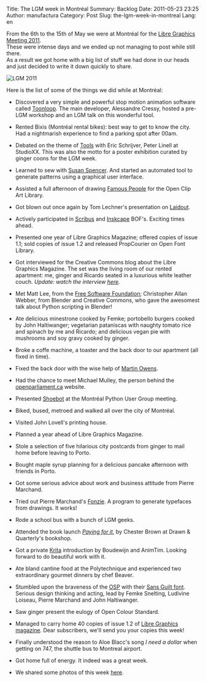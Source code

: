 Title: The LGM week in Montréal
Summary: Backlog
Date: 2011-05-23 23:25
Author: manufactura
Category: Post
Slug: the-lgm-week-in-montreal
Lang: en

From the 6th to the 15th of May we were at Montréal for the
[Libre Graphics Meeting
2011](http://www.libregraphicsmeeting.org/2011/).  
These were intense days and we ended up not managing to post while
still there.  
As a result we got home with a big list of stuff we had done in our
heads and just decided to write it down quickly to share.

![LGM 2011]({static}/media/IMG_4109.png "LGM 2011")

Here is the list of some of the things we did while at Montréal:

-   Discovered a very simple and powerful stop motion animation software
    called [Toonloop](http://toonloop.com/). The main developer, Alessandre
    Cressy, hosted a pre-LGM workshop and an LGM talk on this wonderful
    tool.

-   Rented Bixis (Montréal rental bikes): best way to get to know the city.
    Had a nightmarish experience to find a parking spot after 00am.

-   Debated on the theme of [Tools](http://libregraphicsmag.com/tools/) with
    Eric Schrijver, Peter Linell at StudioXX. This was also the motto for a
    poster exhibition curated by ginger coons for the LGM week.

-   Learned to sew with [Susan Spencer](http://www.sew-brilliant.org/). And
    started an automated tool to generate patterns using a graphical user
    interface.

-   Assisted a full afternoon of drawing [Famous
    People](http://www.openclipart.org/packages-famous-people) for the Open
    Clip Art Library.

-   Got blown out once again by Tom Lechner's presentation on
    [Laidout](http://www.laidout.org/).

-   Actively participated in
    [Scribus](http://www.scribus.net/canvas/Scribus) and
    [Inskcape](http://inkscape.org/) BOF's. Exciting times ahead.

-   Presented one year of Libre Graphics Magazine; offered copies of issue
    1.1; sold copies of issue 1.2 and released PropCourier on Open Font
    Library.

-   Got interviewed for the Creative Commons blog about the Libre Graphics
    Magazine. The set was the living room of our rented apartment: me,
    ginger and Ricardo seated in a luxurious white leather couch.
    *Update: watch the interview [here](http://labs.creativecommons.org/2011/07/05/libre-graphics-magazine-interview-at-libre-graphics-meeting/).*

-   Met Matt Lee, from the [Free Software Foundation](http://www.fsf.org/);
    Christopher Allan Webber, from Blender and Creative Commons, who gave
    the awesomest talk about Python scripting in Blender!

-   Ate delicious minestrone cooked by Femke; portobello burgers cooked by
    John Haltiwanger; vegetarian pataniscas with naughty tomato rice and
    spinach by me and Ricardo; and delicious vegan pie with mushrooms and
    soy gravy cooked by ginger.

-   Broke a coffe machine, a toaster and the back door to our apartment (all
    fixed in time).

-   Fixed the back door with the wise help of [Martin
    Owens](http://doctormo.org/).

-   Had the chance to meet Michael Mulley, the person behind the
    [openparliament.ca](http://openparliament.ca/) website.

-   Presented [Shoebot](http://shoebot.net/) at the Montréal Python User
    Group meeting.

-   Biked, bused, metroed and walked all over the city of Montréal.

-   Visited John Lovell's printing house.

-   Planned a year ahead of Libre Graphics Magazine.

-   Stole a selection of five hilarious city postcards from ginger to mail
    home before leaving to Porto.

-   Bought maple syrup planning for a delicious pancake afternoon with
    friends in Porto.

-   Got some serious advice about work and business attitude from Pierre
    Marchand.

-   Tried out Pierre Marchand's [Fonzie](http://www.oep-h.com/fonzie/). A
    program to generate typefaces from drawings. It works!

-   Rode a school bus with a bunch of LGM geeks.

-   Attended the book launch [*Paying for
    it*](http://www.drawnandquarterly.com/shopCatalogLong.php?st=art&art=a3dff7dd51fc01),
    by Chester Brown at Drawn & Quarterly's bookshop.

-   Got a private [Krita](http://www.krita.org) introduction by Boudewijn
    and AnimTim. Looking forward to do beautiful work with it.

-   Ate bland cantine food at the Polytechnique and experienced two
    extraordinary gourmet dinners by chef Beaver.

-   Stumbled upon the braveness of the
    [OSP](http://ospublish.constantvzw.org/) with their [Sans Guilt
    font](http://ospublish.constantvzw.org/foundry/sans-guilt/). Serious
    design thinking and acting, lead by Femke Snelting, Ludivine Loiseau,
    Pierre Marchand and John Haltiwanger.

-   Saw ginger present the eulogy of Open Colour Standard.

-   Managed to carry home 40 copies of issue 1.2 of [Libre Graphics
    magazine](http://libregraphicsmag.com/). Dear subscribers, we'll send
    you your copies this week!

-   Finally understood the reason to Aloe Blacc's song *I need a dollar*
    when getting on 747, the shuttle bus to Montreal airport.

-   Got home full of energy. It indeed was a great week.

-   We shared some photos of this week
    [here](http://www.flickr.com/photos/manufacturaind/sets/72157626712646692/).

